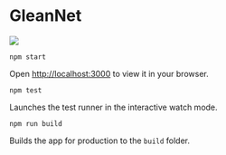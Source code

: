 # GleanNet

<a href="https://sm.ms/image/cN4uLR2AXfwSeM9" target="_blank"><img src="https://s2.loli.net/2023/06/07/cN4uLR2AXfwSeM9.png" /></a>

`npm start`

Open [http://localhost:3000](http://localhost:3000) to view it in your browser.

`npm test`

Launches the test runner in the interactive watch mode.

`npm run build`

Builds the app for production to the `build` folder.

